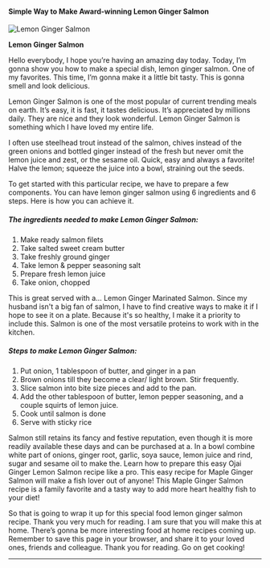             

#### Simple Way to Make Award-winning Lemon Ginger Salmon

![Lemon Ginger Salmon](https://img-global.cpcdn.com/recipes/4773144085135360/751x532cq70/lemon-ginger-salmon-recipe-main-photo.jpg)

**Lemon Ginger Salmon**

Hello everybody, I hope you’re having an amazing day today. Today, I’m gonna show you how to make a special dish, lemon ginger salmon. One of my favorites. This time, I’m gonna make it a little bit tasty. This is gonna smell and look delicious.

Lemon Ginger Salmon is one of the most popular of current trending meals on earth. It’s easy, it is fast, it tastes delicious. It’s appreciated by millions daily. They are nice and they look wonderful. Lemon Ginger Salmon is something which I have loved my entire life.

I often use steelhead trout instead of the salmon, chives instead of the green onions and bottled ginger instead of the fresh but never omit the lemon juice and zest, or the sesame oil. Quick, easy and always a favorite! Halve the lemon; squeeze the juice into a bowl, straining out the seeds.

To get started with this particular recipe, we have to prepare a few components. You can have lemon ginger salmon using 6 ingredients and 6 steps. Here is how you can achieve it.

##### The ingredients needed to make Lemon Ginger Salmon:

1.  Make ready salmon filets
2.  Take salted sweet cream butter
3.  Take freshly ground ginger
4.  Take lemon & pepper seasoning salt
5.  Prepare fresh lemon juice
6.  Take onion, chopped

This is great served with a… Lemon Ginger Marinated Salmon. Since my husband isn't a big fan of salmon, I have to find creative ways to make it if I hope to see it on a plate. Because it's so healthy, I make it a priority to include this. Salmon is one of the most versatile proteins to work with in the kitchen.

##### Steps to make Lemon Ginger Salmon:

1.  Put onion, 1 tablespoon of butter, and ginger in a pan
2.  Brown onions till they become a clear/ light brown. Stir frequently.
3.  Slice salmon into bite size pieces and add to the pan.
4.  Add the other tablespoon of butter, lemon pepper seasoning, and a couple squirts of lemon juice.
5.  Cook until salmon is done
6.  Serve with sticky rice

Salmon still retains its fancy and festive reputation, even though it is more readily available these days and can be purchased at a. In a bowl combine white part of onions, ginger root, garlic, soya sauce, lemon juice and rind, sugar and sesame oil to make the. Learn how to prepare this easy Ojai Ginger Lemon Salmon recipe like a pro. This easy recipe for Maple Ginger Salmon will make a fish lover out of anyone! This Maple Ginger Salmon recipe is a family favorite and a tasty way to add more heart healthy fish to your diet!

So that is going to wrap it up for this special food lemon ginger salmon recipe. Thank you very much for reading. I am sure that you will make this at home. There’s gonna be more interesting food at home recipes coming up. Remember to save this page in your browser, and share it to your loved ones, friends and colleague. Thank you for reading. Go on get cooking!

* * *